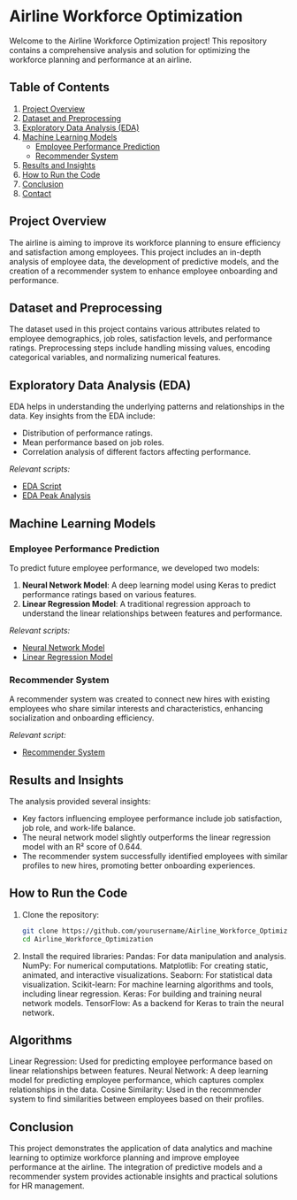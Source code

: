 # Airline Workforce Optimization

Welcome to the Airline Workforce Optimization project! This repository contains a comprehensive analysis and solution for optimizing the workforce planning and performance at an airline.

## Table of Contents
1. [Project Overview](#project-overview)
2. [Dataset and Preprocessing](#dataset-and-preprocessing)
3. [Exploratory Data Analysis (EDA)](#exploratory-data-analysis-eda)
4. [Machine Learning Models](#machine-learning-models)
   - [Employee Performance Prediction](#employee-performance-prediction)
   - [Recommender System](#recommender-system)
5. [Results and Insights](#results-and-insights)
6. [How to Run the Code](#how-to-run-the-code)
7. [Conclusion](#conclusion)
8. [Contact](#contact)

## Project Overview

The airline is aiming to improve its workforce planning to ensure efficiency and satisfaction among employees. This project includes an in-depth analysis of employee data, the development of predictive models, and the creation of a recommender system to enhance employee onboarding and performance.

## Dataset and Preprocessing

The dataset used in this project contains various attributes related to employee demographics, job roles, satisfaction levels, and performance ratings. Preprocessing steps include handling missing values, encoding categorical variables, and normalizing numerical features.

## Exploratory Data Analysis (EDA)

EDA helps in understanding the underlying patterns and relationships in the data. Key insights from the EDA include:

- Distribution of performance ratings.
- Mean performance based on job roles.
- Correlation analysis of different factors affecting performance.

*Relevant scripts:*
- [EDA Script](./q1.4.py)
- [EDA Peak Analysis](./q1.4_peak.py)

## Machine Learning Models

### Employee Performance Prediction

To predict future employee performance, we developed two models:

1. **Neural Network Model**: A deep learning model using Keras to predict performance ratings based on various features.
2. **Linear Regression Model**: A traditional regression approach to understand the linear relationships between features and performance.

*Relevant scripts:*
- [Neural Network Model](./q3.4_neuralN.py)
- [Linear Regression Model](./q3.4lg.py)

### Recommender System

A recommender system was created to connect new hires with existing employees who share similar interests and characteristics, enhancing socialization and onboarding efficiency.

*Relevant script:*
- [Recommender System](./q3.2.py)

## Results and Insights

The analysis provided several insights:
- Key factors influencing employee performance include job satisfaction, job role, and work-life balance.
- The neural network model slightly outperforms the linear regression model with an R² score of 0.644.
- The recommender system successfully identified employees with similar profiles to new hires, promoting better onboarding experiences.

## How to Run the Code

1. Clone the repository:
   ```sh
   git clone https://github.com/yourusername/Airline_Workforce_Optimization.git
   cd Airline_Workforce_Optimization
2. Install the required libraries:
   Pandas: For data manipulation and analysis.
      NumPy: For numerical computations.
      Matplotlib: For creating static, animated, and interactive visualizations.
      Seaborn: For statistical data visualization.
      Scikit-learn: For machine learning algorithms and tools, including linear regression.
      Keras: For building and training neural network models.
      TensorFlow: As a backend for Keras to train the neural network.
   
## Algorithms
Linear Regression: Used for predicting employee performance based on linear relationships between features.
Neural Network: A deep learning model for predicting employee performance, which captures complex relationships in the data.
Cosine Similarity: Used in the recommender system to find similarities between employees based on their profiles.


## Conclusion
This project demonstrates the application of data analytics and machine learning to optimize workforce planning and improve employee performance at the airline. The integration of predictive models and a recommender system provides actionable insights and practical solutions for HR management.

